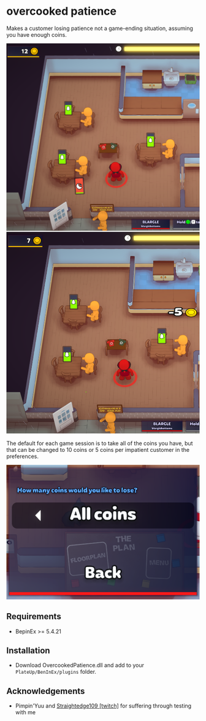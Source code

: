 # overcooked patience

Makes a customer losing patience not a game-ending situation, assuming you have enough coins.

![Preview0](./img/preview0.png)
![Preview1](./img/preview1.png)

The default for each game session is to take all of the coins you have, but that can be changed to 10 coins or 5 coins per impatient customer in the preferences.

![Preferences](./img/new-preferences.png)

## Requirements

* BepinEx >= 5.4.21

## Installation

* Download OvercookedPatience.dll and add to your `PlateUp/BenInEx/plugins` folder.

## Acknowledgements
* Pimpin'Yuu and [Straightedge109 [twitch]](https://twitch.tv/straightedge109) for suffering through testing with me
